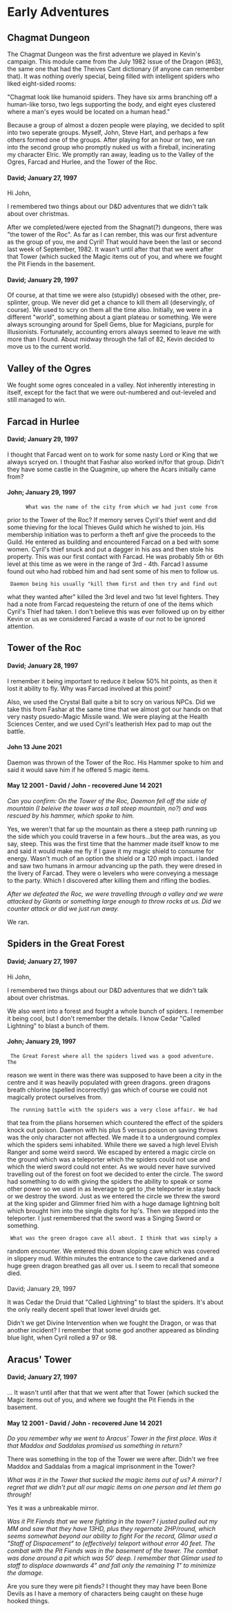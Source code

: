 # Early Adventures

## Chagmat Dungeon


The Chagmat Dungeon was the first adventure we played in Kevin's campaign.
This module came from the July 1982 issue of the Dragon (#63), the same
one that had the Theives Cant dictionary (if anyone can remember that).
It was nothing overly special, being filled with intelligent spiders who
liked eight-sided rooms:

"Chagmat look like humanoid spiders. They have six arms branching off a
human-like
torso, two legs supporting the body, and eight eyes clustered where a man's
eyes would
be located on a human head."

Because a group of almost a dozen people were playing, we decided
to split into two seperate groups.
Myself, John, Steve Hart, and perhaps a few others formed one
of the groups.
After playing for an hour or two, we ran into the second group
who promptly nuked us with a fireball, incinerating my character
Elric.
We promptly ran away, leading us to the Valley of the Ogres, Farcad and
Hurlee, and the Tower of the Roc.

#### David; January 27, 1997

Hi John,

I remembered two things about our D&D adventures that we didn't talk about
over christmas.

After we completed/were ejected from the Shagnat(?) dungeons, there was "the tower
of the Roc". As far as I can rember, this was our first adventure as the group of
you, me and Cyril! That would have been the last or second last week of
September, 1982. It wasn't until after that that we went after that Tower
(which sucked the Magic items out of you, and where we fought the Pit Fiends
in the basement.

#### David; January 29, 1997

  Of course, at that time we were also (stupidly) obsesed with the other,
  pre-splinter, group. We never
did get a chance to kill them all (deservingly, of course). We used to
scry on them all the time also. Initially,
we were in a different "world", something about a giant plateau or
something. We were always scrounging
around for Spell Gems, blue for Magicians, purple for Illusionists.
Fortunately, accounting errors always
seemed to leave me with more than I found. About midway through the
fall of 82, Kevin decided to move
us to the current world.



## Valley of the Ogres


We fought some ogres concealed in a valley.
Not inherently interesting in itself, except for the fact that we were
out-numbered and out-leveled and still managed to win.


## Farcad in Hurlee


#### David; January 29, 1997

  I thought that Farcad went on to work for some nasty Lord or King that we always scryed on. I
thought that Fashar also worked in/for that group. Didn't they have some castle in the Quagmire, up
where the Acars initially came from?

#### John; January 29, 1997

          What was the name of the city from which we had just come from
prior to the Tower of the Roc? If memory serves Cyril's thief went and did
some thieving for the local Thieves Guild which he wished to join. His
membership initiation was to perform a theft anf give the proceeds to the
Guild. He entered as building and encountered Farcad on a bed with some
women. Cyril's thief snuck and put a dagger in his ass and then stole his
property. This was our first contact with Farcad.  He was probably 5th or
6th level at this time as we were in the range of 3rd - 4th. Farcad I assume
found out who had robbed him and had sent some of his men to follow us.


     Daemon being his usually "kill them first and then try and find out
what they wanted after" killed the 3rd level and two 1st level fighters.
They had a note from Farcad requesteing the return of one of the items which
Cyril's Thief had taken. I don't believe this was ever followed up on by
either Kevin or us as we considered Farcad a waste of our not to be ignored
attention.


## Tower of the Roc

#### David; January 28, 1997

I remember it being important to reduce it below 50% hit points, as then it lost it ability to fly. Why was Farcad
involved at this point?

Also, we used the Crystal Ball quite a bit to scry on various NPCs. Did we take this from Fashar at the
same time that we almost got our hands on that very nasty psuedo-Magic Missile wand. We were
playing at the Health Sciences Center, and we used Cyril's leatherish Hex pad to map out the battle.


#### John 13 June 2021 

Daemon was thrown of the Tower of the Roc. 
His Hammer spoke to him and said it would save
him if he offered 5 magic items.
</p>

#### May 12 2001 - David / John - recovered June 14 2021
 

<i>
Can you confirm: On the Tower of the Roc, Daemon fell off the side of
mountain (I beleive the tower was a tall steep mountain, no?) and was
rescued by his hammer, which spoke to him.
</i>


Yes, we weren't that far up the mountain as there a steep path running up
the side which you could traverse in a few hours...but the area was, as you
say, steep. This was the first time that the hammer made itself know to me and
said it would make me fly if I gave it my magic shield to consume for energy.
Wasn't much of an option the shield or a 120 mph impact. i landed and saw two
humans in armour advancing up the path. they were dresed in the livery of
Farcad. They were o levelers who were conveying a message to the party. Which I
discovered after killing them and rifling the bodies.


<i>
After we defeated the Roc, we were travelling through a valley and we were
attacked by Giants or something large enough to throw rocks at us. Did we
counter attack or did we just run away.
</i>


We ran.






## Spiders in the Great Forest



#### David; January 27, 1997

Hi John,

  I remembered two things about our D&D adventures that we didn't talk about
  over christmas.

  We also went into a forest and fought a whole bunch of spiders. I remember it
  being cool, but I don't remember the details. I know Cedar "Called Lightning" to
  blast a bunch of them.

</ul>

#### John; January 29, 1997

     The Great Forest where all the spiders lived was a good adventure. The
reason we went in there was there was supposed to have been a city in the
centre and it was heavily populated with green dragons. green dragons breath
chlorine (spelled incorrectly) gas which of course we could not magically
protect ourselves from.

     The running battle with the spiders was a very close affair. We had
that tea from the plians horsemen which countered the effect of the spiders
knock out poison. Daemon with his plus 5 versus poison on saving throws was
the only character not affected. We made it to a underground complex which
the spiders semi inhabited. While there we saved a high level Elvish Ranger
and some weird sword. We escaped by entered a magic circle on the ground
which was a teleporter which the spiders could not use and which the wierd
sword could not enter. As we would never have survived travelling out of the
forest on foot we decided to enter the circle. The sword had something to do
with giving the spiders the ability to speak or some other power so we used
in as leverage to  get to ,the teleporter ie.stay back or we destroy the
sword. Just as we entered the circle we threw the sword at the king spider
and Glimmer fried him with a huge damage lightning bolt which brought him
into the single digits for hp's. Then we stepped into the teleporter. I just
remembered that the sword was a Singing Sword or something.

     What was the green dragon cave all about. I think that was simply a
random encounter. We entered this down sloping cave which was covered in
slippery mud. Within minutes the entrance to the cave darkened and a huge
green dragon breathed gas all over us.  I seem to recall that someone died.

####
David;
January 29, 1997

  It was Cedar the Druid that "Called Lightning" to blast the spiders. It's about the only really decent spell that
lower level druids get.

Didn't we get Divine Intervention when we fought the Dragon, or was that another incident? I remember that
some god another appeared as blinding blue light, when Cyril rolled a 97 or 98.


## Aracus' Tower


#### David; January 27, 1997

  ... It wasn't until after that that we went after that Tower
  (which sucked the Magic items out of you, and where we fought the Pit Fiends
  in the basement.


#### May 12 2001 - David / John - recovered June 14 2021


<i>
Do you remember why we went to Aracus' Tower in the first place. Was it
that Maddox and Saddalas promised us something in return?
</i>


There was something in the top of the Tower we were after. Didn't we free
Maddox and Saddalas from a magical imprisonment in the Tower?


<i>
What was it in the Tower that sucked the magic items out of us? A mirror? I
regret that we didn't put all our magic items on one person and let them go
through!
</i>

Yes it was a unbreakable mirror.


<i>
Was it Pit Fiends that we were fighting in the tower? I justed pulled out
my MM and saw that they have 13HD, plus they regernate 2HP/round, which
seems somewhat beyond our ability to fight
</i>


<i>
For the record, Glimar used a "Staff of Dispacement" to (effectively)
teleport without error 40 feet. The combat with the Pit Fiends was in the
basement of the tower. The combat was done around a pit which was 50' deep.
I remember that Glimar used to staff to displace downwards 4" and fall only
the remaining 1" to minimize the damage.
</i>
</p>


Are you sure they were pit fiends? I thought they may have been Bone Devils
as I have a memory of characters being caught on these huge hooked things.


